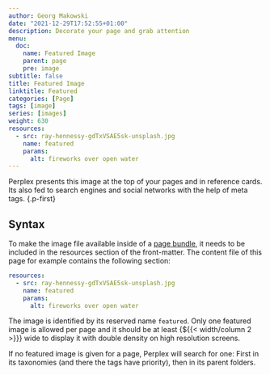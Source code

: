 ```yaml
---
author: Georg Makowski
date: "2021-12-29T17:52:55+01:00"
description: Decorate your page and grab attention
menu:
  doc:
    name: Featured Image
    parent: page
    pre: image
subtitle: false
title: Featured Image
linktitle: Featured
categories: [Page]
tags: [image]
series: [images]
weight: 630
resources:
  - src: ray-hennessy-gdTxVSAE5sk-unsplash.jpg
    name: featured
    params:
      alt: fireworks over open water
---
```


Perplex presents this image at the top of your pages and in reference cards. Its also fed to search engines and social networks with the help of meta tags.
{.p-first} <!--more-->

## Syntax

To make the image file available inside of a [page bundle](/doc/intro/workflow/content#bundles), it needs to be included in the resources section of the front-matter. The content file of this page for example contains the following section:

```yaml
resources:
  - src: ray-hennessy-gdTxVSAE5sk-unsplash.jpg
    name: featured
    params:
      alt: fireworks over open water
```

The image is identified by its reserved name `featured`. Only one featured image is allowed per page and it should be at least {${{< width/column 2 >}}} wide to display it with double density on high resolution screens.

If no featured image is given for a page, Perplex will search for one: First in its taxonomies (and there the tags have priority), then in its parent folders.
